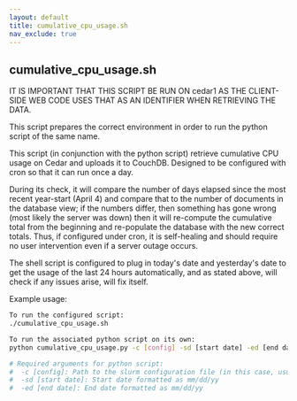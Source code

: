 ```yaml
---
layout: default
title: cumulative_cpu_usage.sh 
nav_exclude: true
---
```


## cumulative_cpu_usage.sh 

IT IS IMPORTANT THAT THIS SCRIPT BE RUN ON cedar1 AS THE CLIENT-SIDE WEB CODE USES THAT AS AN IDENTIFIER WHEN RETRIEVING THE DATA.
 
This script prepares the correct environment in order to run the python script of the same name.

This script (in conjunction with the python script) retrieve cumulative CPU usage on Cedar and uploads it to CouchDB. Designed to be configured with cron so that it can run once a day. 

During its check, it will compare the number of days elapsed since the most recent year-start (April 4) and compare that to the number of documents in the database view; if the numbers differ, then something has gone wrong (most likely the server was down) then it will re-compute the cumulative total from the beginning and re-populate the database with the new correct totals. Thus, if configured under cron, it is self-healing and should require no user intervention even if a server outage occurs.

The shell script is configured to plug in today's date and yesterday's date to get the usage of the last 24 hours automatically, and as stated above, will check if any issues arise, will fix itself.

Example usage: 
```bash
To run the configured script:
./cumulative_cpu_usage.sh

To run the associated python script on its own:
python cumulative_cpu_usage.py -c [config] -sd [start date] -ed [end date]

# Required arguments for python script:
#  -c [config]: Path to the slurm configuration file (in this case, usually config/processing.cfg)
#  -sd [start date]: Start date formatted as mm/dd/yy
#  -ed [end date]: End date formatted as mm/dd/yy
```

